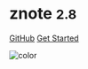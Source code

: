 
# znote <small>2.8</small>

[GitHub](https://github.com/zil1244554/note)
[Get Started](/?id=zil的c学习笔记)

<!-- 背景色 -->

![color](#f0f0f0)